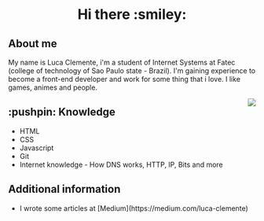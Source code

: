 <h1 align="center">Hi there  :smiley:</h1>

<div>
<h2> About me </h2>
<p>My name is Luca Clemente, i'm a student of Internet Systems at Fatec (college of technology of Sao Paulo state - Brazil). 
I'm gaining experience to become a front-end developer and work for some thing that i love. I like games, animes and people.</p>
<img align="right" src="https://user-images.githubusercontent.com/5713670/87202985-820dcb80-c2b6-11ea-9f56-7ec461c497c3.gif"
</div>
  
  <div>
  <h2> :pushpin: Knowledge </h2>
    <ul>
      <li>HTML</li>
      <li>CSS</li>
      <li>Javascript</li>
      <li>Git</li>
      <li>Internet knowledge - How DNS works, HTTP, IP, Bits and more </li>
    </ul>
   </div>
    
   <div>
     <h2> Additional information </h2>
        <ul>
          <li> I wrote some articles at [Medium](https://medium.com/luca-clemente) </li>
          




  </div>
    


